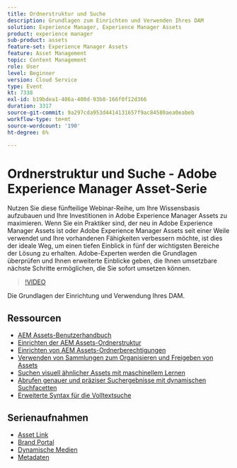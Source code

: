 ```yaml
---
title: Ordnerstruktur und Suche
description: Grundlagen zum Einrichten und Verwenden Ihres DAM
solution: Experience Manager, Experience Manager Assets
product: experience manager
sub-product: assets
feature-set: Experience Manager Assets
feature: Asset Management
topic: Content Management
role: User
level: Beginner
version: Cloud Service
type: Event
kt: 7338
exl-id: b19bdea1-486a-400d-93b8-166f0f12d366
duration: 3317
source-git-commit: 9a297cda953d4414131657f9ac84580aea0eabeb
workflow-type: tm+mt
source-wordcount: '190'
ht-degree: 6%

---
```


# Ordnerstruktur und Suche - Adobe Experience Manager Asset-Serie

Nutzen Sie diese fünfteilige Webinar-Reihe, um Ihre Wissensbasis aufzubauen und Ihre Investitionen in Adobe Experience Manager Assets zu maximieren. Wenn Sie ein Praktiker sind, der neu in Adobe Experience Manager Assets ist oder Adobe Experience Manager Assets seit einer Weile verwendet und Ihre vorhandenen Fähigkeiten verbessern möchte, ist dies der ideale Weg, um einen tiefen Einblick in fünf der wichtigsten Bereiche der Lösung zu erhalten. Adobe-Experten werden die Grundlagen überprüfen und Ihnen erweiterte Einblicke geben, die Ihnen umsetzbare nächste Schritte ermöglichen, die Sie sofort umsetzen können.

>[!VIDEO](https://video.tv.adobe.com/v/332135/?quality=12&learn=on&hidetitle=true)

Die Grundlagen der Einrichtung und Verwendung Ihres DAM.

## Ressourcen

* [AEM Assets-Benutzerhandbuch](https://experienceleague.adobe.com/docs/experience-manager-65/assets/home.html?lang=de)
* [Einrichten der AEM Assets-Ordnerstruktur](https://experienceleague.adobe.com/docs/experience-manager-learn/assets/configuring/baseline-folders.html)
* [Einrichten von AEM Assets-Ordnerberechtigungen](https://experienceleague.adobe.com/docs/experience-manager-learn/assets/configuring/baseline-permissions.html?lang=de)
* [Verwenden von Sammlungen zum Organisieren und Freigeben von Assets](https://experienceleague.adobe.com/docs/experience-manager-learn/assets/search-and-discovery/collections.html)
* [Suchen visuell ähnlicher Assets mit maschinellem Lernen](https://experienceleague.adobe.com/docs/experience-manager-learn/assets/search-and-discovery/search.html?lang=de)
* [Abrufen genauer und präziser Suchergebnisse mit dynamischen Suchfacetten](https://experienceleague.adobe.com/docs/experience-manager-learn/assets/search-and-discovery/search.html?lang=de)
* [Erweiterte Syntax für die Volltextsuche](https://experienceleague.adobe.com/docs/experience-manager-64/assets/using/gql-search.html?lang=en#using)

## Serienaufnahmen

* [Asset Link](asset-link.md)
* [Brand Portal](brand-portal.md)
* [Dynamische Medien](dynamic-media.md)
* [Metadaten](metadata.md)
